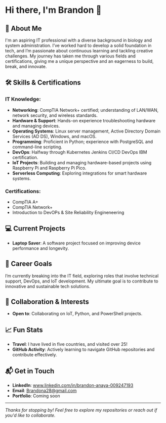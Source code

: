 # Hi there, I'm Brandon 👋

## 🌟 About Me
I'm an aspiring IT professional with a diverse background in biology and system administration. I’ve worked hard to develop a solid foundation in tech, and I’m passionate about continuous learning and tackling creative challenges. My journey has taken me through various fields and certifications, giving me a unique perspective and an eagerness to build, break, and innovate.

## 🛠 Skills & Certifications

### **IT Knowledge**:
- **Networking**: CompTIA Network+ certified; understanding of LAN/WAN, network security, and wireless standards.
- **Hardware & Support**: Hands-on experience troubleshooting hardware and managing devices.
- **Operating Systems**: Linux server management, Active Directory Domain Services (AD DS), Windows, and macOS.
- **Programming**: Proficient in Python; experience with PostgreSQL and command-line scripting.
- **DevOps**: Halfway through Kubernetes Jenkins CI/CD DevOps IBM certification.
- **IoT Projects**: Building and managing hardware-based projects using Raspberry Pi and Raspberry Pi Pico.
- **Serverless Computing**: Exploring integrations for smart hardware systems.

### **Certifications**:
- CompTIA A+
- CompTIA Network+
- Introduction to DevOPs & Site Reliability Engineneering


## 💻 Current Projects
- **Laptop Saver**: A software project focused on improving device performance and longevity.

## 🎯 Career Goals
I’m currently breaking into the IT field, exploring roles that involve technical support, DevOps, and IoT development. My ultimate goal is to contribute to innovative and sustainable tech solutions.

## 🤝 Collaboration & Interests
- **Open to**: Collaborating on IoT, Python, and PowerShell projects.

## 📈 Fun Stats
- **Travel**: I have lived in five countries, and visited over 25!
- **GitHub Activity**: Actively learning to navigate GitHub repositories and contribute effectively.

## 📬 Get in Touch
- **LinkedIn**: www.linkedin.com/in/brandon-anaya-009247193
- **Email**: Brandona28@gmail.com
- **Portfolio**: Coming soon

---
*Thanks for stopping by! Feel free to explore my repositories or reach out if you'd like to collaborate.*


